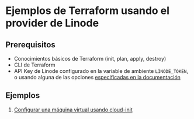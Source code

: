 # Ejemplos de Terraform usando el provider de Linode

## Prerequisitos

- Conocimientos básicos de Terraform (init, plan, apply, destroy)
- CLI de Terraform
- API Key de Linode configurado en la variable de ambiente `LINODE_TOKEN`, o usando alguna de las opciones [especificadas en la documentación](https://registry.terraform.io/providers/linode/linode/latest/docs#configuration-reference)


## Ejemplos 

1. [Configurar una máquina virtual usando cloud-init](01/README.md)